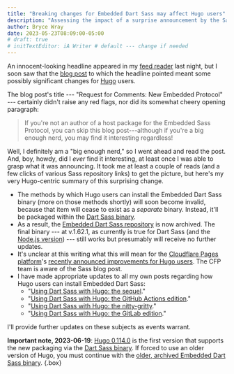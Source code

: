 ```yaml
---
title: "Breaking changes for Embedded Dart Sass may affect Hugo users"
description: "Assessing the impact of a surprise announcement by the Sass team."
author: Bryce Wray
date: 2023-05-23T08:09:00-05:00
# draft: true
# initTextEditor: iA Writer # default --- change if needed
---
```


An innocent-looking headline appeared in my [feed reader](https://netnewswire.com/) last night, but I soon saw that the [blog post](https://sass-lang.com/blog/rfc-embedded-protocol-2) to which the headline pointed meant some possibly significant changes for [Hugo](https://gohugo.io) users.

<!--more-->

The blog post's title --- "Request for Comments: New Embedded Protocol" --- certainly didn't raise any red flags, nor did its somewhat cheery opening paragraph:

> If you're not an author of a host package for the Embedded Sass Protocol, you can skip this blog post---although if you're a big enough nerd, you may find it interesting regardless!

Well, I definitely am a "big enough nerd," so I went ahead and read the post. And, boy, howdy, did I *ever* find it interesting, at least once I was able to grasp what it was announcing. It took me at least a couple of reads (and a few clicks of various Sass repository links) to get the picture, but here's my very Hugo-centric summary of this surprising change.

- The methods by which Hugo users can install the Embedded Dart Sass binary (more on those methods shortly) will soon become invalid, because that item will cease to exist as a *separate* binary. Instead, it'll be packaged within the [Dart Sass binary](https://github.com/sass/dart-sass).
- As a result, the [Embedded Dart Sass repository](https://github.com/sass/dart-sass-embedded) is now archived. The final binary --- at v.1.62.1, as currently is true for Dart Sass (and the [Node.js version](https://github.com/sass/sass)) --- still works but presumably will receive no further updates.
- It's unclear at this writing what this will mean for the [Cloudflare Pages platform](https://pages.cloudflare.com)'s [recently announced improvements for Hugo users](/posts/2023/05/cloudflare-pages-more-attractive-home-hugo-sites/). The CFP team is aware of the Sass blog post.
- I have made appropriate updates to all my own posts regarding how Hugo users can install Embedded Dart Sass:
	- "[Using Dart Sass with Hugo: the sequel](/posts/2022/03/using-dart-sass-hugo-sequel/)."
	- "[Using Dart Sass with Hugo: the GitHub Actions edition](/posts/2022/05/using-dart-sass-hugo-github-actions-edition/)."
	- "[Using Dart Sass with Hugo: the nitty-gritty](/posts/2022/05/using-dart-sass-hugo-nitty-gritty/)."
	- "[Using Dart Sass with Hugo: the GitLab edition](/posts/2022/08/using-dart-sass-hugo-gitlab-edition/)."

I'll provide further updates on these subjects as events warrant.

<strong class="red">Important note, 2023-06-19</strong>: [Hugo 0.114.0](https://github.com/gohugoio/hugo/releases/tag/v0.114.0) is the first version that supports the new packaging via the [Dart Sass binary](https://github.com/sass/dart-sass#embedded-dart-sass). If forced to use an older version of Hugo, you must continue with the [older, archived Embedded Dart Sass binary](https://github.com/sass/dart-sass-embedded/releases/tag/1.62.1).
{.box}
